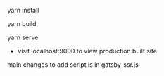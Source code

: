 yarn install

yarn build

yarn serve


- visit localhost:9000 to view production built site


main changes to add script is in gatsby-ssr.js

